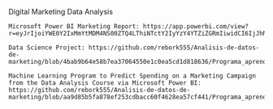 Digital Marketing Data Analysis

    Microsoft Power BI Marketing Report: https://app.powerbi.com/view?r=eyJrIjoiYWE0Y2IxMmYtMDM4NS00ZTQ4LThiNTctY2IyYzY4YTZiZGRmIiwidCI6IjJhNGE1YjRkLTY3ODUtNDU1Mi04ZDNmLTU1NDMwMTU0MTNjNCJ9&embedImagePlaceholder=true&pageName=ReportSection2d8b5d06f1b03572ef87

    Data Science Project: https://github.com/rebork555/Analisis-de-datos-de-marketing/blob/4bab9b64e58b7ea37064550e1c0ea5cd1d818636/Programa_aprendizaje_autom%C3%A1tico_curso_IA_IBM.ipynb

    Machine Learning Program to Predict Spending on a Marketing Campaign from the Data Analysis Course via Microsoft Power BI: https://github.com/rebork555/Analisis-de-datos-de-marketing/blob/aa9d85b5fa878ef253cdbacc60f4628ea57cf441/Programa_aprendizaje_autom%C3%A1tico_marketing.ipynb


